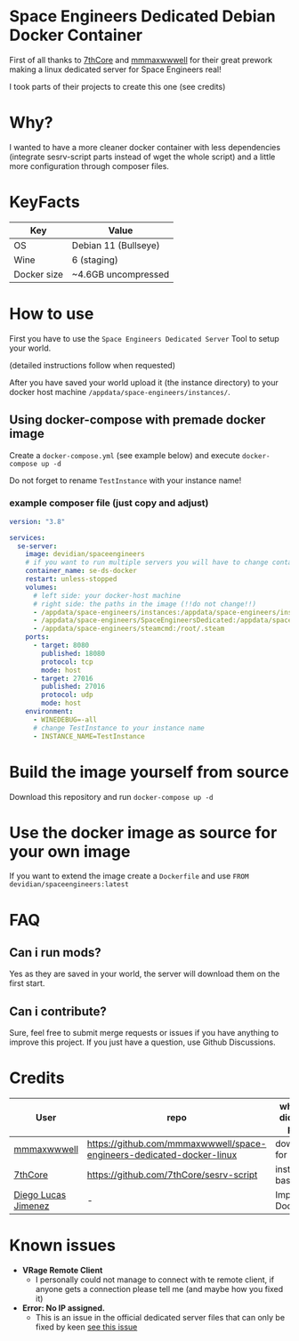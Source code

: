 # Space Engineers Dedicated Debian Docker Container

First of all thanks to [7thCore](https://github.com/7thCore) and [mmmaxwwwell](https://github.com/mmmaxwwwell) for their great prework making a linux dedicated server for Space Engineers real!

I took parts of their projects to create this one (see credits)

# Why?

I wanted to have a more cleaner docker container with less dependencies (integrate sesrv-script parts instead of wget the whole script) and a little more configuration through composer files.

# KeyFacts

| Key         | Value                |
| ----------- | -------------------- |
| OS          | Debian 11 (Bullseye) |
| Wine        | 6 (staging)          |
| Docker size | ~4.6GB uncompressed  |

# How to use

First you have to use the `Space Engineers Dedicated Server` Tool to setup your world.

(detailed instructions follow when requested)

After you have saved your world upload it (the instance directory) to your docker host machine `/appdata/space-engineers/instances/`.

## Using docker-compose with premade docker image

Create a `docker-compose.yml` (see example below) and execute `docker-compose up -d`

Do not forget to rename `TestInstance` with your instance name!

### example composer file (just copy and adjust)

```yaml
version: "3.8"

services:
  se-server:
    image: devidian/spaceengineers
    # if you want to run multiple servers you will have to change container_name and published ports
    container_name: se-ds-docker
    restart: unless-stopped
    volumes:
      # left side: your docker-host machine
      # right side: the paths in the image (!!do not change!!)
      - /appdata/space-engineers/instances:/appdata/space-engineers/instances
      - /appdata/space-engineers/SpaceEngineersDedicated:/appdata/space-engineers/SpaceEngineersDedicated
      - /appdata/space-engineers/steamcmd:/root/.steam
    ports:
      - target: 8080
        published: 18080
        protocol: tcp
        mode: host
      - target: 27016
        published: 27016
        protocol: udp
        mode: host
    environment:
      - WINEDEBUG=-all
      # change TestInstance to your instance name
      - INSTANCE_NAME=TestInstance
```

# Build the image yourself from source

Download this repository and run `docker-compose up -d`

# Use the docker image as source for your own image

If you want to extend the image create a `Dockerfile` and use `FROM devidian/spaceengineers:latest`

# FAQ

## Can i run mods?

Yes as they are saved in your world, the server will download them on the first start.

## Can i contribute?

Sure, feel free to submit merge requests or issues if you have anything to improve this project. If you just have a question, use Github Discussions.

# Credits

| User                                               | repo                                                                  | what (s)he did for this project |
| -------------------------------------------------- | --------------------------------------------------------------------- | ------------------------------- |
| [mmmaxwwwell](https://github.com/mmmaxwwwell)      | https://github.com/mmmaxwwwell/space-engineers-dedicated-docker-linux | downgrading for dotnet48        |
| [7thCore](https://github.com/7thCore)              | https://github.com/7thCore/sesrv-script                               | installer bash script           |
| [Diego Lucas Jimenez](https://github.com/tanisdlj) | -                                                                     | Improved Dockerfile             |

# Known issues

- **VRage Remote Client**
  - I personally could not manage to connect with te remote client, if anyone gets a connection please tell me (and maybe how you fixed it)
- **Error: No IP assigned.**
  - This is an issue in the official dedicated server files that can only be fixed by keen [see this issue](https://github.com/KeenSoftwareHouse/SpaceEngineers/issues/611)
